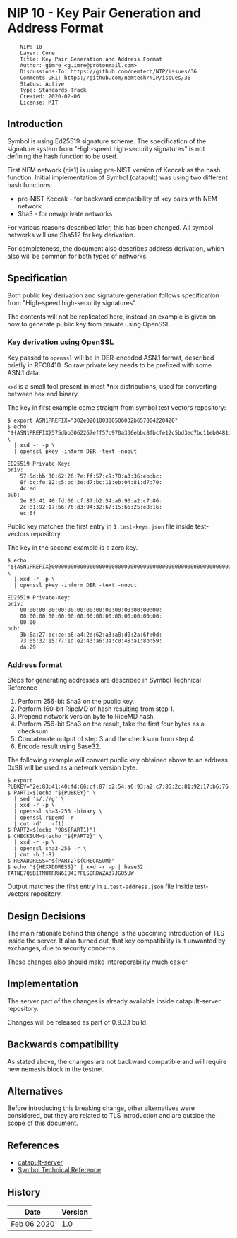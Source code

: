 # NIP 10 - Key Pair Generation and Address Format

```
    NIP: 10
    Layer: Core
    Title: Key Pair Generation and Address Format
    Author: gimre <g.imre@protonmail.com>
    Discussions-To: https://github.com/nemtech/NIP/issues/36
    Comments-URI: https://github.com/nemtech/NIP/issues/36
    Status: Active
    Type: Standards Track
    Created: 2020-02-06
    License: MIT
```

## Introduction

Symbol is using Ed25519 signature scheme. 
The specification of the signature system from "High-speed high-security signatures"
is not defining the hash function to be used.

First NEM network (nis1) is using pre-NIST version of Keccak as the hash function.
Initial implementation of Symbol (catapult) was using two different hash functions:
 * pre-NIST Keccak - for backward compatibility of key pairs with NEM network
 * Sha3 - for new/private networks

For various reasons described later, this has been changed.
All symbol networks will use Sha512 for key derivation.

For completeness, the document also describes address derivation,
which also will be common for both types of networks.


## Specification

Both public key derivation and signature generation follows
specification from "High-speed high-security signatures".

The contents will not be replicated here, instead an example
is given on how to generate public key from private using OpenSSL.


### Key derivation using OpenSSL

Key passed to `openssl` will be in DER-encoded ASN.1 format, described briefly in RFC8410.
So raw private key needs to be prefixed with some ASN.1 data.

`xxd` is a small tool present in most \*nix distributions, used for converting between hex and binary.

The key in first example come straight from symbol test vectors repository:

    $ export ASN1PREFIX="302e020100300506032b657004220420"
    $ echo "${ASN1PREFIX}575dbb3062267eff57c970a336ebbc8fbcfe12c5bd3ed7bc11eb0481d7704ced" \
      | xxd -r -p \
      | openssl pkey -inform DER -text -noout

    ED25519 Private-Key:
    priv:
        57:5d:bb:30:62:26:7e:ff:57:c9:70:a3:36:eb:bc:
        8f:bc:fe:12:c5:bd:3e:d7:bc:11:eb:04:81:d7:70:
        4c:ed
    pub:
        2e:83:41:40:fd:66:cf:87:b2:54:a6:93:a2:c7:86:
        2c:81:92:17:b6:76:d3:94:32:67:15:66:25:e8:16:
        ec:6f

Public key matches the first entry in `1.test-keys.json` file inside test-vectors repository.

The key in the second example is a zero key.

    $ echo "${ASN1PREFIX}0000000000000000000000000000000000000000000000000000000000000000" \
      | xxd -r -p \
      | openssl pkey -inform DER -text -noout

    ED25519 Private-Key:
    priv:
        00:00:00:00:00:00:00:00:00:00:00:00:00:00:00:
        00:00:00:00:00:00:00:00:00:00:00:00:00:00:00:
        00:00
    pub:
        3b:6a:27:bc:ce:b6:a4:2d:62:a3:a8:d0:2a:6f:0d:
        73:65:32:15:77:1d:e2:43:a6:3a:c0:48:a1:8b:59:
        da:29
 
### Address format

Steps for generating addresses are described in Symbol Technical Reference
 1. Perform 256-bit Sha3 on the public key.
 2. Perform 160-bit RipeMD of hash resulting from step 1.
 3. Prepend network version byte to RipeMD hash.
 4. Perform 256-bit Sha3 on the result, take the first four bytes as a checksum.
 5. Concatenate output of step 3 and the checksum from step 4.
 6. Encode result using Base32.

The following example will convert public key obtained above to an address.
0x98 will be used as a network version byte.

    $ export PUBKEY="2e:83:41:40:fd:66:cf:87:b2:54:a6:93:a2:c7:86:2c:81:92:17:b6:76:d3:94:32:67:15:66:25:e8:16:ec:6f"
    $ PART1=$(echo "${PUBKEY}" \
      | sed 's/://g' \
      | xxd -r -p \
      | openssl sha3-256 -binary \
      | openssl ripemd -r 
      | cut -d' ' -f1)
    $ PART2=$(echo "98${PART1}")
    $ CHECKSUM=$(echo "${PART2}" \
      | xxd -r -p \
      | openssl sha3-256 -r \
      | cut -b 1-8)
    $ HEXADDRESS="${PART2}${CHECKSUM}"
    $ echo "${HEXADDRESS}" | xxd -r -p | base32
    TATNE7Q5BITMUTRRN6IB4I7FLSDRDWZA37JGO5UW

Output matches the first entry in `1.test-address.json` file inside test-vectors repository.

## Design Decisions

The main rationale behind this change is the upcoming introduction of TLS inside the server.
It also turned out, that key compatibility is it unwanted by exchanges,
due to security concerns.

These changes also should make interoperability much easier.

## Implementation

The server part of the changes is already available inside catapult-server repository.

Changes will be released as part of 0.9.3.1 build.

## Backwards compatibility

As stated above, the changes are not backward compatible and will require
new nemesis block in the testnet.

## Alternatives

Before introducing this breaking change, other alternatives were considered,
but they are related to TLS introduction and are outside the scope of this document.

## References

* [catapult-server](https://github.com/nemtech/catapult-server/)
* [Symbol Technical Reference](https://nemtech.github.io/catapult-whitepaper/main.pdf)

## History

| **Date**      | **Version**   |
| ------------- | ------------- |
| Feb 06 2020   | 1.0           |

